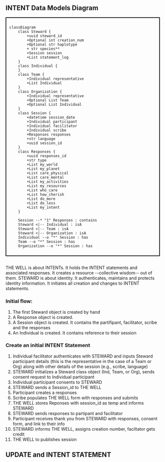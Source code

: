 ## INTENT Data Models Diagram

<div style="border: 2px solid black; padding: 10px;">

```mermaid
classDiagram
    class Steward {
        +uuid steward_id
        +Optional int creation_num
        +Optional str haplotype
        + str species**
        +Session session
        +List statement_log
    }
    class Individual {
    }
    class Team {
        +Individual representative
        +List Individual
    }
    class Organization {
        +Individual representative
        +Optional List Team
        +Optional List Individual
    }
    class Session {
        +datetime session_date
        +Individual participant
        +Individual facilitator
        +Individual scribe
        +Responses responses
        +str language
        +uuid session_id
    }
    class Responses {
        +uuid responses_id
        +str type
        +List my_world
        +List my_planet
        +List care_physical
        +List care_mental
        +List my_activities
        +List my_resources
        +List who_care
        +List how_cherish
        +List do_more
        +List do_less
        +List my_intent
    }

    Session --* "1" Responses : contains
    Steward <|-- Individual : isA
    Steward <|-- Team : isA
    Steward <|-- Organization : isA
    Individual --o "*" Session : has
    Team --o "*" Session : has
    Organization --o "*" Session : has

```

</div>

## 
THE WELL is about INTENTs. It holds the INTENT statements and associated responses. It creates a resource --collective wisdom-- out of them.
STEWARD is about identity. It authenticates, maintains and protects identity information. It initiates all creation and changes to INTENT statements.


### Initial flow: 
1. The first Steward object is created by hand   
2. A Response object is created. 
3. A Session object is created. It contains the partifipant, facilitator, scribe and the responses
4. An Individual is created. It contains reference to their session

### Create an initial INTENT Statement
1. Individual facilitator authenticates with STEWARD and inputs Steward participant details (this is the representative in the case of a Team or Org) along with other details of the session (e.g., scribe, language)
3. STEWARD initializes a Steward class object (Ind, Team, or Org), sends consent request to Individual participant
4. Individual participant consents to STEWARD
5. STEWARD sends a Session_id to THE WELL
6. Participant creates a responses
7. Scribe populates THE WELL form with responses and submits 
8. THE WELL stores Reponses with session_id as temp and informs STEWARD 
9. STEWARD sends responses to partipant and facilitator
10. Participant receives thank you from STEWARD with responses, consent form, and link to their info
11. STEWARD informs THE WELL, assigns creation number, faciltator gets credit
12. THE WELL to publishes session  

## UPDATE and INTENT STATEMENT
